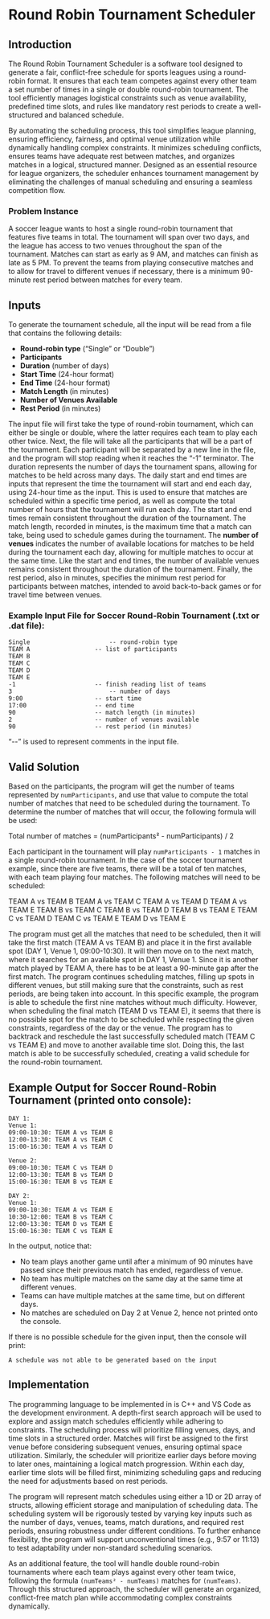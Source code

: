 # Round Robin Tournament Scheduler

## Introduction

The Round Robin Tournament Scheduler is a software tool designed to generate a fair, conflict-free schedule for sports leagues using a round-robin format. It ensures that each team competes against every other team a set number of times in a single or double round-robin tournament. The tool efficiently manages logistical constraints such as venue availability, predefined time slots, and rules like mandatory rest periods to create a well-structured and balanced schedule.

By automating the scheduling process, this tool simplifies league planning, ensuring efficiency, fairness, and optimal venue utilization while dynamically handling complex constraints. It minimizes scheduling conflicts, ensures teams have adequate rest between matches, and organizes matches in a logical, structured manner. Designed as an essential resource for league organizers, the scheduler enhances tournament management by eliminating the challenges of manual scheduling and ensuring a seamless competition flow.

### Problem Instance

A soccer league wants to host a single round-robin tournament that features five teams in total. The tournament will span over two days, and the league has access to two venues throughout the span of the tournament. Matches can start as early as 9 AM, and matches can finish as late as 5 PM. To prevent the teams from playing consecutive matches and to allow for travel to different venues if necessary, there is a minimum 90-minute rest period between matches for every team.

## Inputs

To generate the tournament schedule, all the input will be read from a file that contains the following details:

- **Round-robin type** (“Single” or “Double”)
- **Participants**
- **Duration** (number of days)
- **Start Time** (24-hour format)
- **End Time** (24-hour format)
- **Match Length** (in minutes)
- **Number of Venues Available**
- **Rest Period** (in minutes)

The input file will first take the type of round-robin tournament, which can either be single or double, where the latter requires each team to play each other twice. Next, the file will take all the participants that will be a part of the tournament. Each participant will be separated by a new line in the file, and the program will stop reading when it reaches the “-1” terminator. The duration represents the number of days the tournament spans, allowing for matches to be held across many days. The daily start and end times are inputs that represent the time the tournament will start and end each day, using 24-hour time as the input. This is used to ensure that matches are scheduled within a specific time period, as well as compute the total number of hours that the tournament will run each day. The start and end times remain consistent throughout the duration of the tournament. The match length, recorded in minutes, is the maximum time that a match can take, being used to schedule games during the tournament. The **number of venues** indicates the number of available locations for matches to be held during the tournament each day, allowing for multiple matches to occur at the same time. Like the start and end times, the number of available venues remains consistent throughout the duration of the tournament. Finally, the rest period, also in minutes, specifies the minimum rest period for participants between matches, intended to avoid back-to-back games or for travel time between venues.

### Example Input File for Soccer Round-Robin Tournament (.txt or .dat file):

```
Single			            -- round-robin type
TEAM A                  -- list of participants
TEAM B
TEAM C
TEAM D
TEAM E
-1                      -- finish reading list of teams
3		                    -- number of days
9:00                    -- start time
17:00                   -- end time
90                      -- match length (in minutes)
2                       -- number of venues available
90                      -- rest period (in minutes)
```
“--” is used to represent comments in the input file.

## Valid Solution

Based on the participants, the program will get the number of teams represented by `numParticipants`, and use that value to compute the total number of matches that need to be scheduled during the tournament. To determine the number of matches that will occur, the following formula will be used:

Total number of matches = (numParticipants² - numParticipants) / 2

Each participant in the tournament will play `numParticipants - 1` matches in a single round-robin tournament. In the case of the soccer tournament example, since there are five teams, there will be a total of ten matches, with each team playing four matches. The following matches will need to be scheduled:

TEAM A vs TEAM B
TEAM A vs TEAM C
TEAM A vs TEAM D
TEAM A vs TEAM E
TEAM B vs TEAM C
TEAM B vs TEAM D
TEAM B vs TEAM E
TEAM C vs TEAM D
TEAM C vs TEAM E
TEAM D vs TEAM E


The program must get all the matches that need to be scheduled, then it will take the first match (TEAM A vs TEAM B) and place it in the first available spot (DAY 1, Venue 1, 09:00-10:30). It will then move on to the next match, where it searches for an available spot in DAY 1, Venue 1. Since it is another match played by TEAM A, there has to be at least a 90-minute gap after the first match. The program continues scheduling matches, filling up spots in different venues, but still making sure that the constraints, such as rest periods, are being taken into account. In this specific example, the program is able to schedule the first nine matches without much difficulty. However, when scheduling the final match (TEAM D vs TEAM E), it seems that there is no possible spot for the match to be scheduled while respecting the given constraints, regardless of the day or the venue. The program has to backtrack and reschedule the last successfully scheduled match (TEAM C vs TEAM E) and move to another available time slot. Doing this, the last match is able to be successfully scheduled, creating a valid schedule for the round-robin tournament.

## Example Output for Soccer Round-Robin Tournament (printed onto console):

```
DAY 1:
Venue 1:
09:00-10:30: TEAM A vs TEAM B
12:00-13:30: TEAM A vs TEAM C
15:00-16:30: TEAM A vs TEAM D

Venue 2:
09:00-10:30: TEAM C vs TEAM D
12:00-13:30: TEAM B vs TEAM D
15:00-16:30: TEAM B vs TEAM E

DAY 2:
Venue 1:
09:00-10:30: TEAM A vs TEAM E
10:30-12:00: TEAM B vs TEAM C
12:00-13:30: TEAM D vs TEAM E
15:00-16:30: TEAM C vs TEAM E
```

In the output, notice that:

- No team plays another game until after a minimum of 90 minutes have passed since their previous match has ended, regardless of venue.
- No team has multiple matches on the same day at the same time at different venues.
- Teams can have multiple matches at the same time, but on different days.
- No matches are scheduled on Day 2 at Venue 2, hence not printed onto the console.

If there is no possible schedule for the given input, then the console will print:

```
A schedule was not able to be generated based on the input
```

## Implementation

The programming language to be implemented in is C++ and VS Code as the development environment. A depth-first search approach will be used to explore and assign match schedules efficiently while adhering to constraints. The scheduling process will prioritize filling venues, days, and time slots in a structured order. Matches will first be assigned to the first venue before considering subsequent venues, ensuring optimal space utilization. Similarly, the scheduler will prioritize earlier days before moving to later ones, maintaining a logical match progression. Within each day, earlier time slots will be filled first, minimizing scheduling gaps and reducing the need for adjustments based on rest periods.

The program will represent match schedules using either a 1D or 2D array of structs, allowing efficient storage and manipulation of scheduling data. The scheduling system will be rigorously tested by varying key inputs such as the number of days, venues, teams, match durations, and required rest periods, ensuring robustness under different conditions. To further enhance flexibility, the program will support unconventional times (e.g., 9:57 or 11:13) to test adaptability under non-standard scheduling scenarios.

As an additional feature, the tool will handle double round-robin tournaments where each team plays against every other team twice, following the formula `(numTeams² - numTeams)` matches for `(numTeams)`. Through this structured approach, the scheduler will generate an organized, conflict-free match plan while accommodating complex constraints dynamically.
